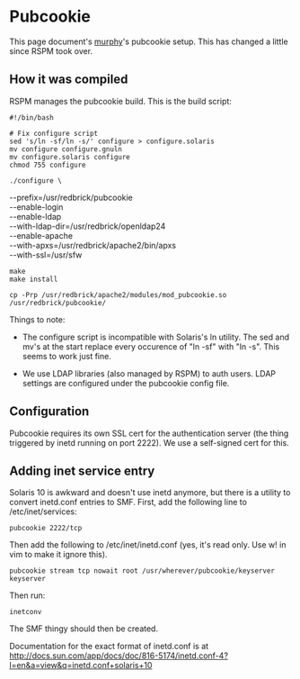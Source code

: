 # Pubcookie

This page document's [murphy](murphy)'s pubcookie setup. This has changed a little since RSPM took over.


## How it was compiled

RSPM manages the pubcookie build. This is the build script:

    #!/bin/bash
    
    # Fix configure script
    sed 's/ln -sf/ln -s/' configure > configure.solaris
    mv configure configure.gnuln
    mv configure.solaris configure
    chmod 755 configure
    
    ./configure \
   --prefix=/usr/redbrick/pubcookie \
   --enable-login \
   --enable-ldap \
   --with-ldap-dir=/usr/redbrick/openldap24 \
   --enable-apache \
   --with-apxs=/usr/redbrick/apache2/bin/apxs \
   --with-ssl=/usr/sfw
    
    make
    make install
    
    cp -Prp /usr/redbrick/apache2/modules/mod_pubcookie.so /usr/redbrick/pubcookie/



Things to note:

*  The configure script is incompatible with Solaris's ln utility. The sed and mv's at the start replace every occurence of "ln -sf" with "ln -s". This seems to work just fine.

*  We use LDAP libraries (also managed by RSPM) to auth users. LDAP settings are configured under the pubcookie config file.


## Configuration

Pubcookie requires its own SSL cert for the authentication server (the thing triggered by inetd running on port 2222). We use a self-signed cert for this.


## Adding inet service entry

Solaris 10 is awkward and doesn't use inetd anymore, but there is a utility to convert inetd.conf entries to SMF.
First, add the following line to /etc/inet/services:

    pubcookie 2222/tcp

Then add the following to /etc/inet/inetd.conf (yes, it's read only. Use w! in vim to make it ignore this).

    pubcookie stream tcp nowait root /usr/wherever/pubcookie/keyserver keyserver

Then run:

    inetconv

The SMF thingy should then be created.

Documentation for the exact format of inetd.conf is at http://docs.sun.com/app/docs/doc/816-5174/inetd.conf-4?l=en&a=view&q=inetd.conf+solaris+10



